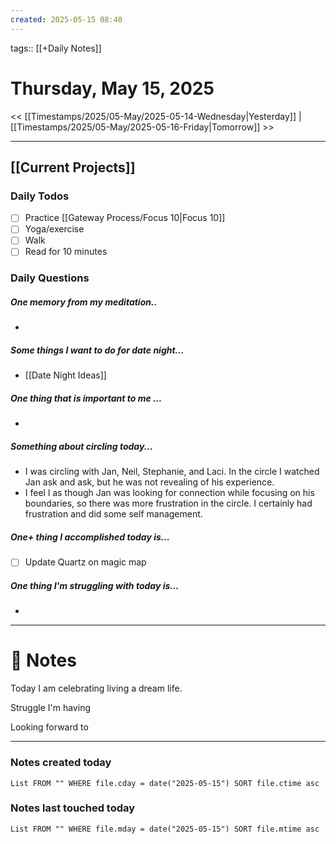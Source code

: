 ```yaml
---
created: 2025-05-15 08:40
---
```

tags:: [[+Daily Notes]]

# Thursday, May 15, 2025

<< [[Timestamps/2025/05-May/2025-05-14-Wednesday|Yesterday]] | [[Timestamps/2025/05-May/2025-05-16-Friday|Tomorrow]] >>

---

## [[Current Projects]]
### Daily Todos

- [ ] Practice [[Gateway Process/Focus 10|Focus 10]]
- [ ] Yoga/exercise
- [ ] Walk 
- [ ] Read for 10 minutes 
### Daily Questions

#####  One memory from my meditation..  
- 
##### Some things I want to do for date night...
- [[Date Night Ideas]]
##### One thing that is important to me ...
- 
##### Something about circling today...  
- I was circling with Jan, Neil, Stephanie, and Laci. In the circle I watched Jan ask and ask, but he was not revealing of his experience. 
- I feel l as though Jan was looking for connection while focusing on his boundaries, so there was more frustration in the circle. I certainly had frustration and did some self management. 
##### One+ thing I accomplished today is...
- [ ] Update Quartz on magic map
##### One thing I'm struggling with today is...
- 

---
# 📝 Notes
Today I am celebrating living a dream life. 

Struggle I'm having 

Looking forward to 

---
### Notes created today
```dataview
List FROM "" WHERE file.cday = date("2025-05-15") SORT file.ctime asc
```

### Notes last touched today
```dataview
List FROM "" WHERE file.mday = date("2025-05-15") SORT file.mtime asc
```